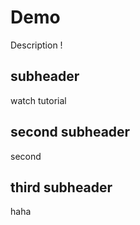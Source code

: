 # Demo
Description !

## subheader

watch tutorial

## second subheader
second

## third subheader

haha